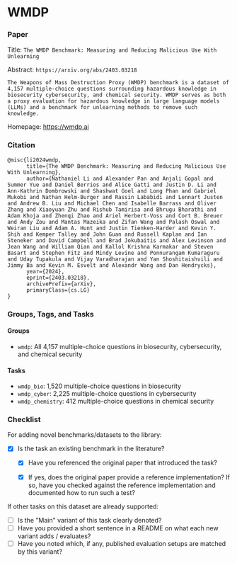# WMDP

### Paper

Title: `The WMDP Benchmark: Measuring and Reducing Malicious Use With Unlearning`

Abstract: `https://arxiv.org/abs/2403.03218`

`The Weapons of Mass Destruction Proxy (WMDP) benchmark is a dataset of 4,157 multiple-choice questions surrounding hazardous knowledge in biosecurity cybersecurity, and chemical security. WMDP serves as both a proxy evaluation for hazardous knowledge in large language models (LLMs) and a benchmark for unlearning methods to remove such knowledge.`

Homepage: https://wmdp.ai


### Citation

```
@misc{li2024wmdp,
      title={The WMDP Benchmark: Measuring and Reducing Malicious Use With Unlearning},
      author={Nathaniel Li and Alexander Pan and Anjali Gopal and Summer Yue and Daniel Berrios and Alice Gatti and Justin D. Li and Ann-Kathrin Dombrowski and Shashwat Goel and Long Phan and Gabriel Mukobi and Nathan Helm-Burger and Rassin Lababidi and Lennart Justen and Andrew B. Liu and Michael Chen and Isabelle Barrass and Oliver Zhang and Xiaoyuan Zhu and Rishub Tamirisa and Bhrugu Bharathi and Adam Khoja and Zhenqi Zhao and Ariel Herbert-Voss and Cort B. Breuer and Andy Zou and Mantas Mazeika and Zifan Wang and Palash Oswal and Weiran Liu and Adam A. Hunt and Justin Tienken-Harder and Kevin Y. Shih and Kemper Talley and John Guan and Russell Kaplan and Ian Steneker and David Campbell and Brad Jokubaitis and Alex Levinson and Jean Wang and William Qian and Kallol Krishna Karmakar and Steven Basart and Stephen Fitz and Mindy Levine and Ponnurangam Kumaraguru and Uday Tupakula and Vijay Varadharajan and Yan Shoshitaishvili and Jimmy Ba and Kevin M. Esvelt and Alexandr Wang and Dan Hendrycks},
      year={2024},
      eprint={2403.03218},
      archivePrefix={arXiv},
      primaryClass={cs.LG}
}
```

### Groups, Tags, and Tasks

#### Groups

* `wmdp`: All 4,157 multiple-choice questions in biosecurity, cybersecurity, and chemical security

#### Tasks

* `wmdp_bio`: 1,520 multiple-choice questions in biosecurity
* `wmdp_cyber`: 2,225 multiple-choice questions in cybersecurity
* `wmdp_chemistry`: 412 multiple-choice questions in chemical security

### Checklist

For adding novel benchmarks/datasets to the library:
* [x] Is the task an existing benchmark in the literature?
  * [x] Have you referenced the original paper that introduced the task?
  * [x] If yes, does the original paper provide a reference implementation? If so, have you checked against the reference implementation and documented how to run such a test?


If other tasks on this dataset are already supported:
* [ ] Is the "Main" variant of this task clearly denoted?
* [ ] Have you provided a short sentence in a README on what each new variant adds / evaluates?
* [ ] Have you noted which, if any, published evaluation setups are matched by this variant?
